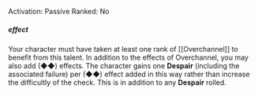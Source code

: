Activation: Passive
Ranked: No
##### effect
Your character must have taken at least one rank of [[Overchannel]] to benefit from this talent.
In addition to the effects of Overchannel, you may also add (◆◆) effects. The character gains one **Despair** (including the associated failure) per (◆◆) effect added in this way rather than increase the difficultly of the check. This is in addition to any **Despair** rolled.